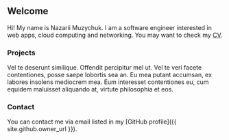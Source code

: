 ## Welcome

Hi! My name is Nazarii Muzychuk. I am a software engineer interested in web apps, cloud computing and networking. You may want to check my [CV](/).

### Projects

Vel te deserunt similique. Offendit percipitur mel ut. Vel te veri facete contentiones, posse saepe lobortis sea an. Eu mea putant accumsan, ex labores insolens mediocrem mea. Eum interesset contentiones eu, cum equidem maluisset aliquando at, virtute philosophia et eos.

### Contact

You can contact me via email listed in my [GitHub profile]({{ site.github.owner_url }}).
